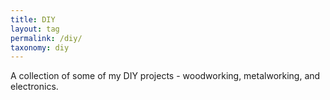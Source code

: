 ```yaml
---
title: DIY
layout: tag
permalink: /diy/
taxonomy: diy
---
```


A collection of some of my DIY projects - woodworking, metalworking, and electronics.
